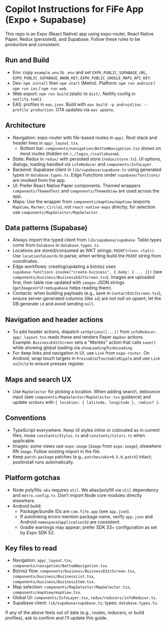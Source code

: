 # Copilot Instructions for FiFe App (Expo + Supabase)

This repo is an Expo (React Native) app using expo-router, React Native Paper, Redux (persisted), and Supabase. Follow these rules to be productive and consistent.

## Run and Build

- Env: copy `example.env` to `.env` and set `EXPO_PUBLIC_SUPABASE_URL`, `EXPO_PUBLIC_SUPABASE_ANON_KEY`, `EXPO_PUBLIC_GOOGLE_MAPS_API_KEY`.
- Dev: `npm install` then `npm start` (Metro). Platform: `npm run android` / `npm run ios` / `npm run web`.
- Web export: `npm run build` (static to `dist/`, Netlify config in `netlify.toml`).
- EAS: profiles in `eas.json`. Build with `eas build -p android|ios --profile production`. OTA updates via `eas update`.

## Architecture

- Navigation: expo-router with file-based routes in `app/`. Root stack and header lives in `app/_layout.tsx`.
  - Bottom bar: `components/navigation/BottomNavigation.tsx` shows on most routes (hidden on `/`, `/login`, `/csatlakozom`).
- State: Redux in `redux/` with persisted store (`redux/store.ts`). UI options, dialogs, loading handled via `infoReducer` and `components/InfoLayer`.
- Backend: Supabase client in `lib/supabase/supabase.ts` using generated types in `database.types.ts`. Edge Functions under `supabase/functions/` are invoked from the app.
- UI: Prefer React Native Paper components. Themed wrappers `components/ThemedText` and `components/ThemedView` are used across the app.
- Maps: Use the wrapper from `components/mapView/mapView` (exports `MapView`, `Marker`, `Circle`), not `react-native-maps` directly; for selection use `components/MapSelector/MapSelector`.

## Data patterns (Supabase)

- Always import the typed client from `lib/supabase/supabase`. Table types come from `Database` in `database.types.ts`.
- Locations are stored/consumed as WKT strings: `POINT(<lon> <lat>)`. Use `locationToCoords` to parse; when writing build the `POINT` string from coordinates.
- Edge workflows: creating/updating a biznisz uses `supabase.functions.invoke("create-buziness", { body: { ... }})` (see `components/buziness/BuzinessEditScreen.tsx`). Images are uploaded first, then table row updated with `images` JSON strings (`getImagesUrlFromSupabase` helps reading them).
- Contacts: when building payloads (e.g., save in `ContactEditScreen.tsx`), ensure server-generated columns (like `id`) are not null on upsert; let the DB generate `id` and avoid sending `null`.

## Navigation and header actions

- To add header actions, dispatch `setOptions([...])` from `infoReducer`. `app/_layout.tsx` reads these and renders Paper `Appbar` actions. Example: `BuzinessEditScreen` sets a "Mentés" action that calls `save()` while showing global loading via `showLoading`/`hideLoading`.
- For deep links and navigation in UI, use `Link` from `expo-router`. On Android, wrap touch targets in `Pressable`/`TouchableRipple` and use `Link asChild` to ensure presses register.

## Maps and search UX

- Use `MapSelector` for picking a location. When adding search, debounce input (see `components/MapSelector/MapSelector.tsx` guidance) and update `setData` with `{ location: { latitude, longitude }, radius? }`.

## Conventions

- TypeScript everywhere. Keep UI styles inline or colocated as in current files; reuse `constants/Styles.ts` and `constants/Colors.ts` when applicable.
- Images: some views use `expo-image` (`Image` from `expo-image`); elsewhere RN `Image`. Follow existing import in the file.
- Keep `patch-package` patches (e.g., `patches/wkx+0.5.0.patch`) intact; postinstall runs automatically.

## Platform gotchas

- Node polyfills: `wkx` requires `util`. We alias/polyfill via `util` dependency and `metro.config.ts`. Don’t import Node core modules directly elsewhere.
- Android build:
  - Package/bundle IDs are `com.fife.app` (see `app.json`).
  - If autolinking errors mention package name, verify `app.json` and Android `namespace`/`applicationId` are consistent.
  - Gradle warnings may appear; prefer SDK 33+ configuration as set by Expo SDK 52.

## Key files to read

- Navigation: `app/_layout.tsx`, `components/navigation/BottomNavigation.tsx`.
- Biznisz flow: `components/buziness/BuzinessEditScreen.tsx`, `components/buziness/BuzinessList.tsx`, `components/buziness/BuzinessItem.tsx`.
- Map selection: `components/MapSelector/MapSelector.tsx`, `components/mapView/mapView.tsx`.
- Global UI: `components/InfoLayer.tsx`, `redux/reducers/infoReducer.ts`.
- Supabase client: `lib/supabase/supabase.ts`; types: `database.types.ts`.

If any of the above feels out of date (e.g., routes, reducers, or build profiles), ask to confirm and I’ll update this guide.
